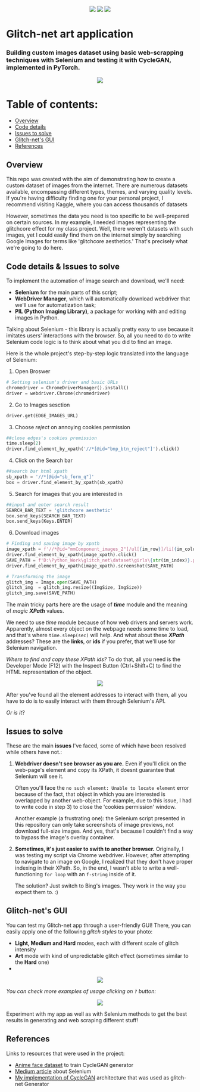 <p align="center">
	<img src="https://img.shields.io/badge/python-3670A0?style=for-the-badge&logo=python&logoColor=ffdd54"/>
	<img src="https://img.shields.io/badge/-selenium-%43B02A?style=for-the-badge&logo=selenium&logoColor=white"/>
  <img src="https://img.shields.io/badge/PyTorch-%23EE4C2C.svg?style=for-the-badge&logo=PyTorch&logoColor=white"/>
</p>

# Glitch-net art application  

### Building custom images dataset using basic web-scrapping techniques with **Selenium** and testing it with CycleGAN, implemented in **PyTorch**.

<p align="center">
    <img src="./dataset/rm_downloaded_imgs.png" />
</p>

# Table of contents:
* [Overview](#overview)
* [Code details](#code-details)
* [Issues to solve](#issues)
* [Glitch-net's GUI](#GUI)
* [References](#refs)

## Overview <a name="overview"/></a>
This repo was created with the aim of demonstrating how to create a custom dataset of images from the internet. 
There are numerous datasets available, encompassing different types, themes, and varying quality levels. If you're having difficulty finding one for your personal project, I recommend visiting Kaggle, where you can access thousands of datasets

However, sometimes the data you need is too specific to be well-prepared on certain sources. In my example, I needed images representing the glitchcore effect for my class project. 
Well, there weren't datasets with such images, yet I could easily find them on the internet simply by searching Google Images for terms like 'glitchcore aesthetics.' That's precisely what we're going to do here.


## Code details & Issues to solve <a name='code-details'/></a>
To implement the automation of image search and download, we'll need:
 - **Selenium** for the main parts of this script;
 - **WebDriver Manager**, which will automatically download webdriver that we'll use for automatization task;
 - **PIL (Python Imaging Library)**, a package for working with and editing images in Python.

Talking about Selenium - this library is actually pretty easy to use because it imitates users' interactions with the browser. So, all you need to do to write Selenium code logic is to think about what you did to find an image.

Here is the whole project's step-by-step logic translated into the language of Selenium:
1) Open Broswer
```python
# Setting selenium's driver and basic URLs
chromedriver = ChromeDriverManager().install()
driver = webdriver.Chrome(chromedriver)
```
2) Go to Images sesction
```python
driver.get(EDGE_IMAGES_URL)
```
3) Choose _reject_ on annoying cookies permission
```python
##close edges's cookies premission
time.sleep(2)
driver.find_element_by_xpath('//*[@id="bnp_btn_reject"]').click()
```
4) Click on the Search bar
```python
##search bar html xpath
sb_xpath = '//*[@id="sb_form_q"]'
box = driver.find_element_by_xpath(sb_xpath)
```
5) Search for images that you are interested in
```python
##input and enter search result
SEARCH_BAR_TEXT = 'glitchcore aesthetic'
box.send_keys(SEARCH_BAR_TEXT)
box.send_keys(Keys.ENTER)
```
6) Download images
```python
# Finding and saving image by xpath
image_xpath = f'//*@id="mmComponent_images_2"]/ul[{im_row}]/li[{im_column}]/div/div[1]/a/div/img'
driver.find_element_by_xpath(image_xpath).click()
SAVE_PATH = f'D:\Python_Work\glitch_net\dataset\girls\{str(im_index)}.png'
driver.find_element_by_xpath(image_xpath).screenshot(SAVE_PATH)

# Transforming the image
glitch_img = Image.open(SAVE_PATH)
glitch_img  = glitch_img.resize((ImgSize, ImgSize))
glitch_img.save(SAVE_PATH)
```

The main tricky parts here are the usage of _**time**_ module and the meaning of _magic_ _**XPath**_ values. 

We need to use _time_ module because of how web drivers and servers work. Apparently, almost every object on the webpage needs some time to load, and that's where ```time.sleep(sec)``` will help.
And what about these **_XPath_** addresses? These are the **links**, or **ids** if you prefer, that we'll use for Selenium navigation.

_Where to find and copy these XPath ids?_ To do that, all you need is the Developer Mode (F12) with the Inspect Button (Ctrl+Shift+C) to find the HTML representation of the object.

<p align="center">
	<img src="./dataset/rm_inspect.png" />
</p>

After you've found all the element addresses to interact with them, all you have to do is to easily interact with them through Selenium's API. 

_Or is it_?


## Issues to solve <a name='issues'/></a>

These are the main **issues** I've faced, some of which have been resolved while others have not.:
1.	**Webdriver doesn't see browser as you are.** Even if you'll click on the web-page's element and copy its XPath, it doesnt guarantee that Selenium will see it.

  	Often you'll face the ```no such element: Unable to locate element``` error because of the fact, that object in which you are interested is overlapped by another web-object. For example, due to this issue, I had to write code in step 3) to close the 'cookies permission' window. 

  	Another example (a frustrating one): the Selenium script presented in this repository can only take screenshots of image previews, not download full-size images.  And yes, that's because I couldn't find a way to bypass the image's overlay container.
    
3.	**Sometimes, it's just easier to swith to another browser.**  Originally, I was testing my script via Chrome webdriver.  However, after attempting to navigate to an image on Google, I realized that they don't have proper indexing in their XPath. So, in the end, I wasn't able to write a well-functioning ```for loop``` with an ```f-string``` inside of it.
	
 	The solution? Just switch to Bing's images. They work in the way you expect them to. :)


## Glitch-net's GUI <a name='GUI'/></a>

You can test my Glitch-net app through a user-friendly GUI! There, you can easily apply one of the following _glitch styles_ to your photo:
 - **Light, Medium and Hard** modes, each with different scale of glitch intensity
 - **Art** mode with kind of unpredictable glitch effect (sometimes similar to the **Hard** one)
 - 
<p align="center">
	<img src="./dataset/rm_GUI.png" />
</p>

_You can check more examples of usage clicking on ```?``` button:_

<p align="center">
	<img src="./dataset/rm_help.png" />
</p>

Experiment with my app as well as with Selenium methods to get the best results in generating and web scraping different stuff! 


## References <a name='refs'/></a>

Links to resources that were used in the project:
 - [Anime face dataset](https://www.kaggle.com/datasets/splcher/animefacedataset/data) to train CycleGAN generator
 - [Medium article](https://medium.com/@dian.octaviani/method-1-4-automation-of-google-image-scraping-using-selenium-3972ea3aa248) about Selenium
 - [My implementation of CycleGAN](https://github.com/BasilKarol/ani-CycleGAN) architecture that was used as glitch-net Generator

